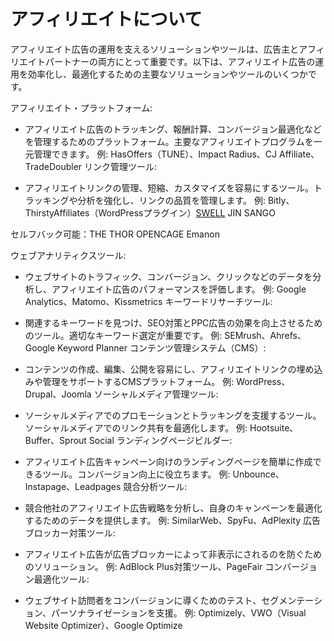 # アフィリエイトについて

アフィリエイト広告の運用を支えるソリューションやツールは、広告主とアフィリエイトパートナーの両方にとって重要です。以下は、アフィリエイト広告の運用を効率化し、最適化するための主要なソリューションやツールのいくつかです。

アフィリエイト・プラットフォーム:

- アフィリエイト広告のトラッキング、報酬計算、コンバージョン最適化などを管理するためのプラットフォーム。主要なアフィリエイトプログラムを一元管理できます。
例: HasOffers（TUNE）、Impact Radius、CJ Affiliate、TradeDoubler
リンク管理ツール:

- アフィリエイトリンクの管理、短縮、カスタマイズを容易にするツール。トラッキングや分析を強化し、リンクの品質を管理します。
例: Bitly、ThirstyAffiliates（WordPressプラグイン）[SWELL](https://swell-theme.com/) JIN SANGO

セルフバック可能：THE THOR OPENCAGE Emanon

ウェブアナリティクスツール:

- ウェブサイトのトラフィック、コンバージョン、クリックなどのデータを分析し、アフィリエイト広告のパフォーマンスを評価します。
例: Google Analytics、Matomo、Kissmetrics
キーワードリサーチツール:

- 関連するキーワードを見つけ、SEO対策とPPC広告の効果を向上させるためのツール。適切なキーワード選定が重要です。
例: SEMrush、Ahrefs、Google Keyword Planner
コンテンツ管理システム（CMS）:

- コンテンツの作成、編集、公開を容易にし、アフィリエイトリンクの埋め込みや管理をサポートするCMSプラットフォーム。
例: WordPress、Drupal、Joomla
ソーシャルメディア管理ツール:

- ソーシャルメディアでのプロモーションとトラッキングを支援するツール。ソーシャルメディアでのリンク共有を最適化します。
例: Hootsuite、Buffer、Sprout Social
ランディングページビルダー:

- アフィリエイト広告キャンペーン向けのランディングページを簡単に作成できるツール。コンバージョン向上に役立ちます。
例: Unbounce、Instapage、Leadpages
競合分析ツール:

- 競合他社のアフィリエイト広告戦略を分析し、自身のキャンペーンを最適化するためのデータを提供します。
例: SimilarWeb、SpyFu、AdPlexity
広告ブロッカー対策ツール:

- アフィリエイト広告が広告ブロッカーによって非表示にされるのを防ぐためのソリューション。
例: AdBlock Plus対策ツール、PageFair
コンバージョン最適化ツール:

- ウェブサイト訪問者をコンバージョンに導くためのテスト、セグメンテーション、パーソナライゼーションを支援。
例: Optimizely、VWO（Visual Website Optimizer）、Google Optimize